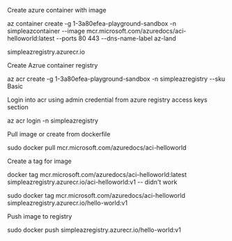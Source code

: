 Create azure container with image

az container create -g 1-3a80efea-playground-sandbox -n simpleazcontainer --image mcr.microsoft.com/azuredocs/aci-helloworld:latest --ports 80 443 --dns-name-label az-land

simpleazregistry.azurecr.io

Create Azrue container registry

az acr create -g 1-3a80efea-playground-sandbox -n simpleazregistry --sku Basic

Login into acr using admin credential from azure registry access keys section

az acr login -n simpleazregistry

Pull image or create from dockerfile

sudo docker pull mcr.microsoft.com/azuredocs/aci-helloworld

Create a tag for image 

docker tag mcr.microsoft.com/azuredocs/aci-helloworld:latest simpleazregistry.azurecr.io/aci-helloworld:v1 -- didn't work

sudo docker tag mcr.microsoft.com/azuredocs/aci-helloworld simpleazregistry.azurecr.io/hello-world:v1

Push image to registry 

sudo docker push simpleazregistry.azurecr.io/hello-world:v1

